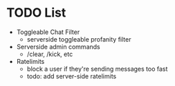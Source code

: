 # TODO List

- Toggleable Chat Filter
  - serverside toggleable profanity filter
- Serverside admin commands
  - /clear, /kick, etc
- Ratelimits
  - block a user if they're sending messages too fast
  - todo: add server-side ratelimits